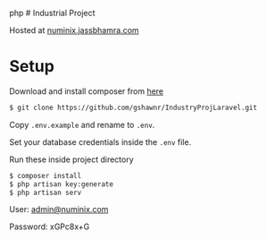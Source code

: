 php # Industrial Project

Hosted at [numinix.jassbhamra.com](http://numinix.jassbhamra.com)

# Setup

Download and install composer from [here](https://getcomposer.org/download/)

```bash
$ git clone https://github.com/gshawnr/IndustryProjLaravel.git
```

Copy `.env.example` and rename to `.env`.

Set your database credentials inside the `.env` file.

Run these inside project directory

```bash
$ composer install
$ php artisan key:generate
$ php artisan serv
```

User:
admin@numinix.com

Password:
xGPc8x+G
